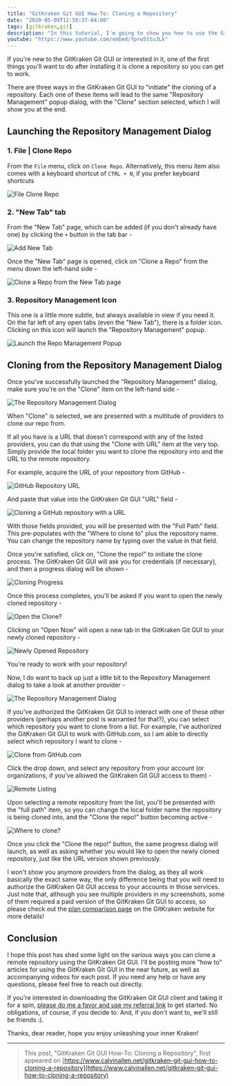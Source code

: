 ```yaml
---
title: "GitKraken Git GUI How-To: Cloning a Repository"
date: "2020-05-09T12:50:37-04:00"
tags: [gitkraken,git]
description: "In this tutorial, I'm going to show you how to use the GitKraken Git GUI to clone a repository"
youtube: "https://www.youtube.com/embed/Yprw5ttuJLk"
---
```


If you're new to the GitKraken Git GUI or interested in it, one of the first things you'll want to do after installing it is clone a repository so you can get to work.

There are three ways in the GitKraken Git GUI to "initiate" the cloning of a repository.  Each one of these items will lead to the same "Repository Management" popup dialog, with the "Clone" section selected, which I will show you at the end.

## Launching the Repository Management Dialog

### 1. File | Clone Repo

From the `File` menu, click on `Clone Repo`.  Alternatively, this menu item also comes with a keyboard shortcut of `CTRL + N`, if you prefer keyboard shortcuts

![File Clone Repo](./file-clone-repo.png)

### 2. "New Tab" tab

From the "New Tab" page, which can be added (if you don't already have one) by clicking the `+` button in the tab bar -

![Add New Tab](./new-new-tab.png)

Once the "New Tab" page is opened, click on "Clone a Repo" from the menu down the left-hand side -

![Clone a Repo from the New Tab page](./new-tab-clone.png)

### 3. Repository Management Icon

This one is a little more subtle, but always available in view if you need it.  On the far left of any open tabs (even the "New Tab"), there is a folder icon.  Clicking on this icon will launch the "Repository Management" popup.

![Launch the Repo Management Popup](./repo-management.png)

## Cloning from the Repository Management Dialog

Once you've successfully launched the "Repository Management" dialog, make sure you're on the "Clone" item on the left-hand side -

![The Repository Management Dialog](./repo-management-dialog.png)

When "Clone" is selected, we are presented with a multitude of providers to clone our repo from.

If all you have is a URL that doesn't correspond with any of the listed providers, you can do that using the "Clone with URL" item at the very top.  Simply provide the local folder you want to clone the repository into and the URL to the remote repository.  

For example, acquire the URL of your repository from GitHub -

![GitHub Repository URL](./github-repo-url.png)

And paste that value into the GitKraken Git GUI "URL" field -

![Cloning a GitHub repository with a URL](./cloning-repo-with-url.png)

With those fields provided, you will be presented with the "Full Path" field.  This pre-populates with the "Where to clone to" plus the repository name.  You can change the repository name by typing over the value in that field.

Once you're satisfied, click on, "Clone the repo!" to initiate the clone process.  The GitKraken Git GUI will ask you for credentials (if necessary), and then a progress dialog will be shown -

![Cloning Progress](./cloning-progress.png)

Once this process completes, you'll be asked if you want to open the newly cloned repository -

![Open the Clone?](./open-the-clone.png)

Clicking on "Open Now" will open a new tab in the GitKraken Git GUI to your newly cloned repository -

![Newly Opened Repository](./opened-clone.png)

You're ready to work with your repository!

Now, I do want to back up just a little bit to the Repository Management dialog to take a look at another provider -

![The Repository Management Dialog](./repo-management-dialog.png)

If you've authorized the GitKraken Git GUI to interact with one of these other providers (perhaps another post is warranted for that?), you can select which repository you want to clone from a list.  For example, I've authorized the GitKraken Git GUI to work with GitHub.com, so I am able to directly select which repository I want to clone -

![Clone from GitHub.com](./search-remotes.png)

Click the drop down, and select any repository from your account (or organizations, if you've allowed the GitKraken Git GUI access to them) -

![Remote Listing](./remote-list.png)

Upon selecting a remote repository from the list, you'll be presented with the "full path" item, so you can change the local folder name the repository is being cloned into, and the "Clone the repo!" button becoming active - 

![Where to clone?](./where-to-clone.png)

Once you click the "Clone the repo!" button, the same progress dialog will launch, as well as asking whether you would like to open the newly cloned repository, just like the URL version shown previously.

I won't show you anymore providers from the dialog, as they all work basically the exact same way, the only difference being that you will need to authorize the GitKraken Git GUI access to your accounts in those services.  Just note that, although you see multiple providers in my screenshots, some of them required a paid version of the GitKraken Git GUI to access, so please check out the [plan comparison page](https://www.gitkraken.com/pricing#plan-comparison) on the GitKraken website for more details!

## Conclusion
I hope this post has shed some light on the various ways you can clone a remote repository using the GitKraken Git GUI.  I'll be posting more "how to" articles for using the GitKraken Git GUI in the near future, as well as accompanying videos for each post. If you need any help or have any questions, please feel free to reach out directly.

If you're interested in downloading the GitKraken Git GUI client and taking it for a spin, [please do me a favor and use my referral link](https://www.gitkraken.com/invite/6zb3y67R) to get started.  No obligations, of course, if you decide to.  And, if you don't want to, we'll still be friends :).

Thanks, dear reader, hope you enjoy unleashing your inner Kraken!

---
 
> This post, "GitKraken Git GUI How-To: Cloning a Repository", first appeared on [https://www.calvinallen.net/gitkraken-git-gui-how-to-cloning-a-repository](https://www.calvinallen.net/gitkraken-git-gui-how-to-cloning-a-repository)
